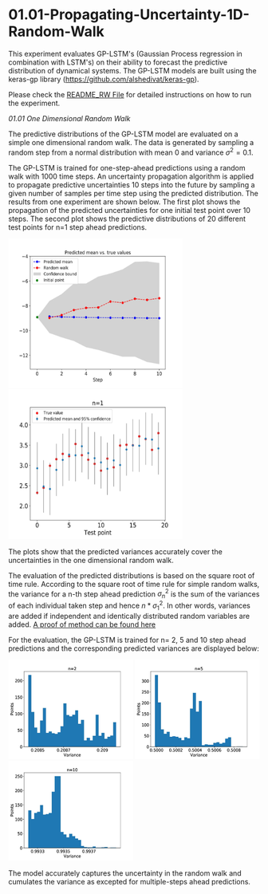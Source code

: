 # 01.01-Propagating-Uncertainty-1D-Random-Walk

This experiment evaluates GP-LSTM's (Gaussian Process regression in combination with LSTM's) on their ability to forecast the predictive distribution of dynamical systems.
The GP-LSTM models are built using the keras-gp library (https://github.com/alshedivat/keras-gp).

Please check the [README_RW File](README_RW.docx) for detailed instructions on how to run the experiment.

*01.01 One Dimensional Random Walk*

The predictive distributions of the GP-LSTM model are evaluated on a simple one
dimensional random walk. The data is generated by sampling a random step
from a normal distribution with mean 0 and variance $\sigma^{2}=0.1$.

The GP-LSTM is trained for one-step-ahead predictions using a random walk with 1000 time steps.
An uncertainty propagation algorithm is applied to propagate predictive uncertainties 10 steps into the future by sampling a given number of samples per time step using the predicted distribution.
The results from one experiment are shown below. The first plot shows the propagation of the predicted uncertainties for one initial test point over 10 steps. The second plot  shows the predictive distributions of 20 different test points for n=1 step ahead predictions.

<img src="./Figures/RW_uncertainty_propagated.jpg" width="350" height="300" /> <img src="./Figures/RW_pred_shift1.jpg" width="350" height="300" />

The plots show that the predicted variances accurately cover the uncertainties in the one dimensional random walk.

The evaluation of the predicted distributions is based on the square root of time rule.
According to the square root of time rule for simple random walks, the variance for a n-th step ahead prediction $\sigma_{n}^{2}$
is the sum of the variances of each
individual taken step and hence $n*\sigma_{1}^{2}$. 
In other words, variances are added if independent and identically distributed random variables are added.
[A proof of method can be found here](ProofofMethods/Cumulative_Variances.pdf)

For the evaluation, the GP-LSTM is trained for n= 2, 5 and 10 step ahead predictions and the corresponding predicted variances are displayed below:

<img src="./Figures/Grid_var_hist_2.jpg" width="250" height="200" /> <img src="./Figures/Grid_var_hist_5.jpg" width="250" height="200" /> <img src="./Figures/Grid_var_hist_10.jpg" width="250" height="200" />

The model accurately captures the uncertainty in the random walk and cumulates the variance as excepted for multiple-steps ahead predictions.
